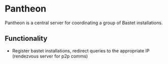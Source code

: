 # Pantheon

Pantheon is a central server for coordinating a group of Bastet installations.

## Functionality

 - Register bastet installations, redirect queries to the appropriate IP (rendezvous server for p2p comms)